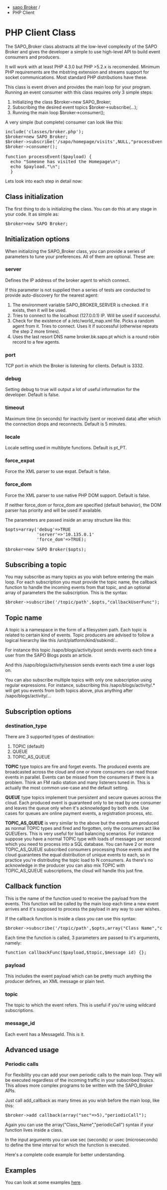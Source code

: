 <ul class="breadcrumb">
  <li><a href="#!broker"><span class="brand">sapo</span> Broker</a> <span class="divider">/</span></li>
  <li>PHP Client</li>
</ul>

<h1>PHP Client Class</h1>

<p>
The SAPO_Broker class abstracts all the low-level complexity of the SAPO Broker and gives the developer a simple to use high-level API to build event consumers and producers.
</p>

<p>
It will work with at least PHP 4.3.0 but PHP >5.2.x is recomended. Minimum PHP requirements are the  mbstring extension and  streams support for socket communications. Most standard PHP distributions have these.
</p>

<p>
This class is event driven and provides the  main loop for your program. Running an event consumer with this class requires only 3 simple steps:
</p>

<ol>
<li>Initializing the class $broker=new SAPO_Broker;</li>
<li>Subscribing the desired event topics $broker->subscribe(...);</li>
<li>Running the main loop $broker->consumer();</li>
</ol>

<p>A very simple (but complete) consumer can look like this:</p>

<pre class="prettyprint">
include('classes/broker.php');
$broker=new SAPO_Broker;
$broker->subscribe('/sapo/homepage/visits',NULL,"processEvent");
$broker->consumer();

function processEvent($payload) {
  echo "Someone has visited the Homepage\n";
  echo $payload."\n";
  }
</pre>

<p>
Lets look into each step in detail now:
</p>

<h2>Class initialization</h2>

<p>
The first thing to do is initializing the class. You can do this at any stage in your code. It as simple as:
</p>

<pre class="prettyprint">
$broker=new SAPO_Broker;
</pre>

<h2>Initialization options</h2>

<p>
When initializing the SAPO_Broker class, you can provide a series of parameters to tune your preferences. All of them are optional. These are:
</p>

<h3>server</h3>

<p>
Defines the IP address of the broker agent to which connect.
</p>

<p>
If this parameter is not supplied then a series of tests are conducted to provide auto-discovery for the nearest agent:
</p>

<ol>
<li>The environment variable SAPO_BROKER_SERVER is checked. If it exists, then it will be used.</li>
<li>Tries to connect to the localhost (127.0.0.1) IP. Will be used if successful.</li>
<li>Check for the existence of a /etc/world_map.xml file. Picks a random agent from it. Tries to connect. Uses it if successful (otherwise repeats the step 2 more times).</li>
<li>Uses the last resort DNS name broker.bk.sapo.pt which is a round robin record to a few agents.</li>
</ol>

<h3>port</h3>

<p>
TCP port in which the Broker is listening for clients. Default is 3332.
</p>

<h3>debug</h3>

<p>
Setting debug to true will output a lot of useful information for the developer. Default is false.
</p>

<h3>timeout</h3>

<p>
Maximum time (in seconds) for inactivity (sent or received data) after which the connection drops and reconnects. Default is 5 minutes.
</p>

<h3>locale</h3>

<p>
 Locale setting used in multibyte functions. Default is pt_PT.
</p>

<h3>force_expat</h3>

<p>Force the XML parser to use  expat. Default is false.</p>

<h3>force_dom</h3>

<p>Force the XML parser to use native PHP  DOM support. Default is false.</p>

<p>If neither force_dom or force_dom are specified (default behavior), the DOM parser has priority and will be used if available.</p>

<p>The parameters are passed inside an array structure like this:</p>


<pre class="prettyprint">
$opts=array('debug'=>TRUE
            'server'=>'10.135.0.1'
            'force_dom'=>TRUE);

$broker=new SAPO_Broker($opts);
</pre>

<h2>Subscribing a topic</h2>

<p>
You may subscribe as many topics as you wish before entering the main loop. For each subscription you must provide the topic name, the callback function to handle the incoming events from that topic, and an optional array of parameters the the subscription. This is the syntax:
</p>

<pre class="prettyprint">
$broker->subscribe('/topic/path',$opts,"callbackUserFunc");
</pre>

<h2>Topic name</h2>

<p>
A topic is a namespace in the form of a filesystem path. Each topic is related to certain kind of events. Topic producers are advised to follow a logical hierarchy like this /unit/platform/kind/subkind/...
</p>

<p>
For instance this topic /sapo/blogs/activity/post sends events each time a user from the  SAPO Blogs posts an article.
</p>

<p>
And this /sapo/blogs/activity/session sends events each time a user logs on.
</p>

<p>
You can also subscribe multiple topics with only one subscription using  regular expressions. For instance, subscribing this /sapo/blogs/activity/.* will get you events from both topics above, plus anything after /sapo/blogs/activity/...
</p>

<h2>Subscription options</h2>

<h3>destination_type</h3>

<p>There are 3 supported types of destination:</p>

<ol>
<li>TOPIC (default)</li>
<li>QUEUE</li>
<li>TOPIC_AS_QUEUE</li>
</ol>

<p>
<b>TOPIC</b> type topics are fire and forget events. The produced events are broadcasted across the cloud and one or more consumers can read those events in parallel. Events can be missed from the consumers if there is a problem. Think an FM radio station and many listeners tuned in. This is actually the most common use-case and the default setting.
</p>

<p>
<b>QUEUE</b> type topics implement true persistent and secure queues across the cloud. Each produced event is guaranteed only to be read by one consumer and leaves the queue only when it's acknowledged by both ends. Use cases for queues are online payment events, a registration process, etc.
</p>

<p><b>TOPIC_AS_QUEUE</b> is very similar to the above but the events are produced as normal TOPIC types and fired and forgotten, only the consumers act like QUEUEers. This is very useful for load balancing scenarios. For instance suppose you have a normal TOPIC type with loads of messages per second which you need to process into a SQL database. You can have 2 or more TOPIC_AS_QUEUE subscribed consumers processing those events and the cloud guarantees the equal distribution of unique events to each, so in practice you're distributing the topic load to N consumers. As there's no acknowledge in the producer you can also mix TOPIC with TOPIC_AS_QUEUE subscriptions, the cloud will handle this just fine.
</p>

<h2>Callback function</h2>

<p>This is the name of the function used to receive the payload from the events. This function will be called by the main loop each time a new event arrives and it's supposed to process the payload in any way to user wishes.
</p>

<p>
If the callback function is inside a class you can use this syntax:
</p>

<pre class="prettyprint">
$broker->subscribe('/topic/path',$opts,array("Class_Name","callbackUserFunc"));
</pre>

<p>
Each time the function is called, 3 parameters are passed to it's arguments, namely:
</p>

<pre class="prettyprint">
function callbackFunc($payload,$topic,$message_id) {};
</pre>

<h3>payload</h3>

<p>
This includes the event payload which can be pretty much anything the producer defines, an XML message or plain text.
</p>

<h3>topic</h3>

<p>
The topic to which the event refers. This is useful if you're using wildcard subscriptions.
</p>

<h3>message_id</h3>

<p>
Each event has a MessageId. This is it.
</p>

<h2>Advanced usage</h2>

<h3>Periodic calls</h3>

<p>
For flexibility you can add your own periodic calls to the main loop. They will be executed regardless of the incoming traffic in your subscribed topics. This allows more complex programs to be written with the SAPO_Broker APIs.
</p>

<p>
Just call add_callback as many times as you wish before the main loop, like this:
</p>

<pre class="prettyprint">
$broker->add_callback(array("sec"=>5),"periodicCall");
</pre>

<p>
Again you can use the array("Class_Name","periodicCall") syntax if your function lives inside a class.
</p>

<p>
In the input arguments you can use sec (seconds) or usec (microseconds) to define the time interval for which the function is executed.
</p>

<p>
Here's a complete code example for better understanding.
</p>

<h2>Examples</h2>

<p>
You can look at some examples <a href="https://github.com/sapo/sapo-broker/tree/master/clients/php-component/examples">here</a>.
</p>
